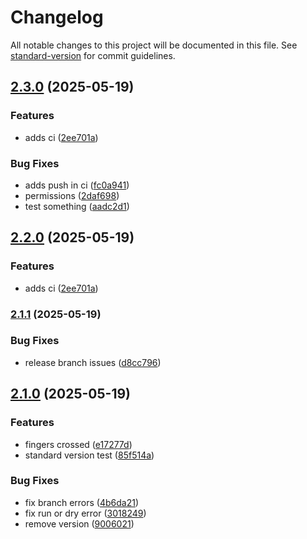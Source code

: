 # Changelog

All notable changes to this project will be documented in this file. See [standard-version](https://github.com/conventional-changelog/standard-version) for commit guidelines.

## [2.3.0](https://github.com/KofoworolaOgunleye/poc/compare/v2.1.1...v2.3.0) (2025-05-19)


### Features

* adds ci ([2ee701a](https://github.com/KofoworolaOgunleye/poc/commit/2ee701a6314a2f49dc7f56b7eab8eb1c5be6b8d3))


### Bug Fixes

* adds push in ci ([fc0a941](https://github.com/KofoworolaOgunleye/poc/commit/fc0a941845dbaf98aac98012c00d7f72deab6af4))
* permissions ([2daf698](https://github.com/KofoworolaOgunleye/poc/commit/2daf698aeadde2b350a9670250bddbe9edb44ed9))
* test something ([aadc2d1](https://github.com/KofoworolaOgunleye/poc/commit/aadc2d113695f7677a3530ad42648bcd1843e97f))

## [2.2.0](https://github.com/KofoworolaOgunleye/poc/compare/v2.1.1...v2.2.0) (2025-05-19)


### Features

* adds ci ([2ee701a](https://github.com/KofoworolaOgunleye/poc/commit/2ee701a6314a2f49dc7f56b7eab8eb1c5be6b8d3))

### [2.1.1](https://github.com/KofoworolaOgunleye/poc/compare/v2.1.0...v2.1.1) (2025-05-19)


### Bug Fixes

* release branch issues ([d8cc796](https://github.com/KofoworolaOgunleye/poc/commit/d8cc796e3726198dee062dadeb4dbe6ccd9d2dd6))

## [2.1.0](https://github.com/KofoworolaOgunleye/poc/compare/v2.0.4...v2.1.0) (2025-05-19)


### Features

* fingers crossed ([e17277d](https://github.com/KofoworolaOgunleye/poc/commit/e17277d5887b702a916794bdea4cc75738c6165e))
* standard version test ([85f514a](https://github.com/KofoworolaOgunleye/poc/commit/85f514ac535c9c56ee4b9c5ded2f096af921b320))


### Bug Fixes

* fix branch errors ([4b6da21](https://github.com/KofoworolaOgunleye/poc/commit/4b6da21bac6ec623c2c9d9c318e3a28d7d1fad9d))
* fix run or dry error ([3018249](https://github.com/KofoworolaOgunleye/poc/commit/301824950b11493884d7997a3a307022da8504c3))
* remove version ([9006021](https://github.com/KofoworolaOgunleye/poc/commit/90060215f102830f0760fb5ab441c0737c0ee0ca))

